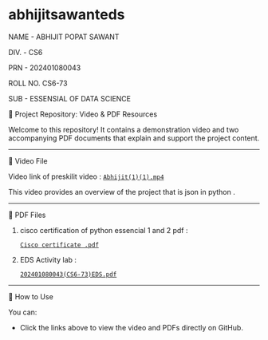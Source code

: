 # abhijitsawanteds

NAME - ABHIJIT POPAT SAWANT

DIV. - CS6

PRN - 202401080043

ROLL NO. CS6-73

SUB - ESSENSIAL OF DATA SCIENCE


📁 Project Repository: Video & PDF Resources

Welcome to this repository! It contains a demonstration video and two accompanying PDF documents that explain and support the project content.

---

 🎥 Video File

 Video link of preskilit video : [`Abhijit(1)(1).mp4`](./VID-20250414-WA0010.mp4)  
 
  This video provides an overview of the project that is json in python .

---

📄 PDF Files

1. cisco certification of python essencial 1 and 2 pdf :
   
    [`Cisco certificate .pdf`](./mergepy12.pdf)


3. EDS Activity lab :
   
      [`202401080043(CS6-73)EDS.pdf`](./edsactivity1ab.pdf)  


---

📌 How to Use

You can:
- Click the links above to view the video and PDFs directly on GitHub.
